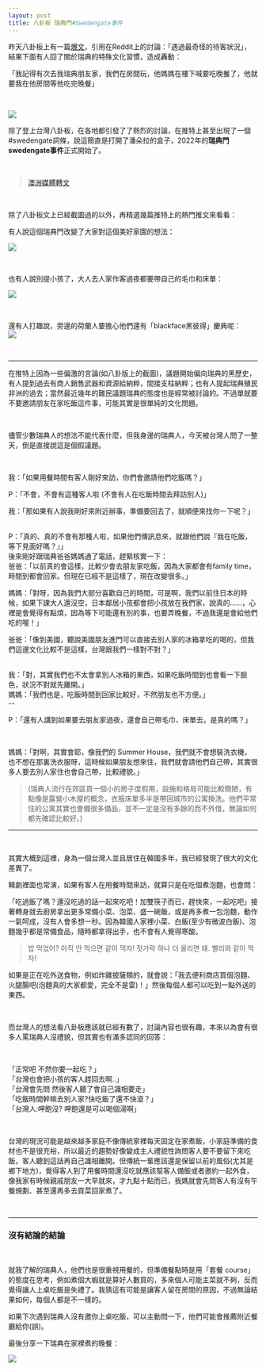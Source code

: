 ```yaml
---
layout: post
title: 八卦板 瑞典門#Swedengate事件
---
```


昨天八卦板上有一篇[爆文](https://www.ptt.cc/bbs/Gossiping/M.1654105588.A.631.html)，引用在Reddit上的討論：「遇過最奇怪的待客狀況」，結果下面有人回了關於瑞典的特殊文化習慣，造成轟動：

「我記得有次去我瑞典朋友家，我們在房間玩，他媽媽在樓下喊要吃晚餐了，他就要我在他房間等他吃完晚餐」

<br/>

![](/assets/img/Reddit-Swedish.PNG)

除了登上台灣八卦板，在各地都引發了了熱烈的討論，在推特上甚至出現了一個#swedengate詞條，說這簡直是打開了潘朵拉的盒子，2022年的**瑞典門swedengate事件**正式開始了。

<br/>

> [澳洲媒體轉文](https://www.news.com.au/travel/travel-ideas/world-shocked-at-reddit-post-revealing-weird-swedish-practice/news-story/e018fdda4cf0abe1339c7047a99f2abf) 


<br/>

除了八卦板文上已經截圖過的以外，再精選幾篇推特上的熱門推文來看看：

有人說這個瑞典門改變了大家對這個美好家園的想法：
<br/>

![](/assets/img/Swedengate0.PNG)

<br/>

也有人說別提小孩了，大人去人家作客過夜都要帶自己的毛巾和床單：<br/> 

![](/assets/img/swedengate2.PNG)

<br/>

還有人打趣說，旁邊的荷蘭人要擔心他們還有「blackface黑彼得」慶典呢：<br/>
![](/assets/img/swedengate3.PNG)


<br/>

----
在推特上因為一些偏激的言論(如八卦版上的截圖)，議題開始偏向瑞典的黑歷史，有人提到過去有商人銷售武器和資源給納粹，間接支柱納粹；也有人提起瑞典殖民非洲的過去；當然最近幾年的難民議題瑞典的態度也是經常被討論的。不過單就要不要邀請朋友在家吃飯這件事，可能其實是很單純的文化問題。

<br/>

儘管少數瑞典人的想法不能代表什麼，但我身邊的瑞典人，今天被台灣人問了一整天，倒是直接說這是個假議題。

<br/>

我：「如果用餐時間有客人剛好來訪，你們會邀請他們吃飯嗎？」
<br/>

P：「不會，不會有這種客人啦 (不會有人在吃飯時間去拜訪別人)」
<br/>

我：「那如果有人說我剛好來附近辦事，準備要回去了，就順便來找你一下呢？」

<br/>
P：「真的、真的不會有那種人啦，如果他們傳訊息來，就跟他們說『我在吃飯，等下見面好嗎？』」

<br/>
後來剛好跟瑞典爸爸媽媽通了電話，趕緊核實一下：

<br/>
爸爸：「以前真的會這樣，比較少會去朋友家吃飯，因為大家都會有family time，時間到都會回家。但現在已經不是這樣了，現在改變很多。」

<br/>

媽媽：「對呀，因為我們大部分喜歡自己的時間，可是啊，我們以前住日本的時候，如果下課大人還沒空，日本鄰居小孩都會把小孩放在我們家，說真的……，心裡是會覺得有點煩，因為等下可能還有別的事，也要弄晚餐，不過我還是會給他們吃的喔！」
<br/>

爸爸：「像到美國，聽說美國朋友進門可以直接去別人家的冰箱拿吃的喝的，但我們這邊文化比較不是這樣，台灣跟我們一樣對不對？」

<br/>
我：「對，其實我們也不太會拿別人冰箱的東西，如果吃飯時間到也會看一下臉色，狀況不對就先離開。」

<br/>
媽媽：「我們也是，吃飯時間到回家比較好，不然朋友也不方便。」

<br/>
--

P：「還有人講到如果要去朋友家過夜，還會自己帶毛巾、床單去，是真的嗎？」

<br/>

媽媽：「對啊，其實會耶，像我們的 Summer House，我們就不會想裝洗衣機，也不想在那裏洗衣服呀，這時候如果朋友想來住，我們就會請他們自己帶，其實很多人要去別人家住也會自己帶，比較禮貌。」

> (瑞典人流行在郊區買一個小的房子度假用，設施和格局可能比較簡陋，有點像是露營小木屋的概念，衣服床單多半是帶回城市的公寓換洗。他們平常住的公寓其實也會備很多備品，並不一定是沒有多餘的而不外借，無論如何都先確認比較好。)

---
<br/>

其實大概到這裡，身為一個台灣人並且居住在韓國多年，我已經發現了很大的文化差異了。

韓劇裡面也常演，如果有客人在用餐時間來訪，就算只是在吃個煮泡麵，也會問：

「吃過飯了嗎？還沒吃過的話一起來吃吧！加雙筷子而已，趕快來，一起吃吧」接著轉身就去廚房拿出更多常備小菜、泡菜、盛一碗飯，或是再多煮一包泡麵，動作一氣呵成，沒有人會多想一秒。因為韓國人家裡小菜、白飯(至少有微波白飯)、泡麵幾乎都是常備食品，隨時都拿得出手，也不會有人覺得寒酸。

> 밥 먹었어? 아직 안 먹으면 같이 먹자! 젓가락 하나 더 올리면 돼. 빨리와 같이 먹자! 


如果是正在吃外送食物，例如炸雞披薩類的，就會說：「我去便利商店買個泡麵、火腿腸吧(泡麵真的大家都愛，完全不是雷)！」然後每個人都可以吃到一點外送的東西。


<br/>

而台灣人的想法看八卦板應該就已經有數了，討論內容也很有趣，本來以為會有很多人罵瑞典人沒禮貌，但其實也有滿多認同的回答：

<br/>

「正常吧 不然你要一起吃？」<br/>
「台灣也會把小孩的客人趕回去啊..」<br/>
「台灣會先問 然後客人聽了會自己識相要走」<br/>
「吃飯時間幹嘛去別人家?快吃飯了還不快滾？」<br/>
「台灣人:呷飽沒? 呷飽還是可以喝個湯啊」<br/>

<br/>

台灣的現況可能是越來越多家庭不像傳統家裡每天固定在家煮飯，小家庭準備的食材也不是很充裕，所以最近的趨勢好像變成主人禮貌性詢問客人要不要留下來吃飯，客人聽到這話再自己識相離開。但傳統一輩應該還是保留以前的風俗(尤其是鄉下地方)，覺得客人到了用餐時間還沒吃就應該幫客人備飯或者邀約一起外食，像我家有時候親戚朋友一大早就來，才九點十點而已，我媽就會先問客人有沒有午餐規劃、甚至還再多去買菜回家煮了。

<br/>

---
### 沒有結論的結論

<br/>

就我了解的瑞典人，他們也是很重視用餐的，但準備餐點時是用「套餐 course」的態度在思考，例如煮個大蝦就是算好人數買的，多來個人可能主菜就不夠，反而覺得讓人上桌吃飯是失禮了。我猜這有可能是讓客人留在房間的原因，不過無論結果如何，每個人都是不一樣的。

如果下次遇到瑞典人沒有邀你上桌吃飯，可以主動問一下，他們可能會推薦附近餐廳給你(誤)。


最後分享一下瑞典在家裡煮的晚餐：

![](/assets/img/IMG_6787.png)


